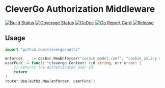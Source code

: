 # CleverGo Authorization Middleware
[![Build Status](https://travis-ci.org/clevergo/authz.svg?branch=master)](https://travis-ci.org/clevergo/authz)
[![Coverage Status](https://coveralls.io/repos/github/clevergo/authz/badge.svg?branch=master)](https://coveralls.io/github/clevergo/authz?branch=master)
[![GoDoc](https://img.shields.io/badge/godoc-reference-blue)](https://pkg.go.dev/github.com/clevergo/authz)
[![Go Report Card](https://goreportcard.com/badge/github.com/clevergo/authz)](https://goreportcard.com/report/github.com/clevergo/authz)
[![Release](https://img.shields.io/github/release/clevergo/authz.svg?style=flat-square)](https://github.com/clevergo/authz/releases)


## Usage

```go
import "github.com/clevergo/authz"
```

```go
enforcer, _ := casbin.NewEnforcer("casbin_model.conf", "casbin_policy.csv")
userFunc := func(c *clevergo.Context) (id string, err error) {
    // returns the authenticated user ID.
    return
}
router.Use(authz.New(enforcer, userFunc))
```
